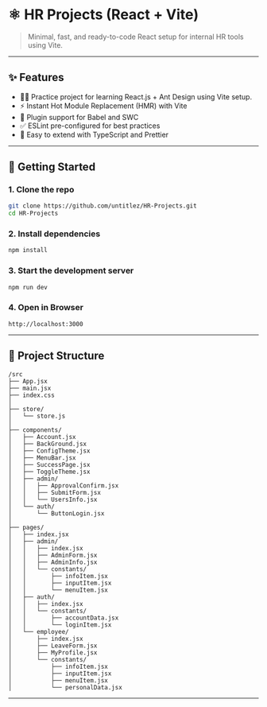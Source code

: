 # ⚛️  HR Projects (React + Vite)

> Minimal, fast, and ready-to-code React setup for internal HR tools using Vite.

---

## ✨ Features

- 🧑‍💻 Practice project for learning React.js + Ant Design using Vite setup.
- ⚡ Instant Hot Module Replacement (HMR) with Vite  
- 🔌 Plugin support for Babel and SWC  
- ✅ ESLint pre-configured for best practices  
- 🔧 Easy to extend with TypeScript and Prettier  

---

## 🚀 Getting Started

### 1. Clone the repo

```bash
git clone https://github.com/untitlez/HR-Projects.git
cd HR-Projects
```

### 2. Install dependencies
```bash
npm install
```

### 3. Start the development server
```bash
npm run dev
```

### 4. Open in Browser
```plaintext
http://localhost:3000
```

---

## 🧱 Project Structure

```plaintext
/src
├── App.jsx
├── main.jsx
├── index.css
│
├── store/
│   └── store.js
│
├── components/
│   ├── Account.jsx
│   ├── BackGround.jsx
│   ├── ConfigTheme.jsx
│   ├── MenuBar.jsx
│   ├── SuccessPage.jsx
│   ├── ToggleTheme.jsx
│   ├── admin/
│   │   ├── ApprovalConfirm.jsx
│   │   ├── SubmitForm.jsx
│   │   └── UsersInfo.jsx
│   └── auth/
│       └── ButtonLogin.jsx
│
├── pages/
│   ├── index.jsx
│   ├── admin/
│   │   ├── index.jsx
│   │   ├── AdminForm.jsx
│   │   ├── AdminInfo.jsx
│   │   └── constants/
│   │       ├── infoItem.jsx
│   │       ├── inputItem.jsx
│   │       └── menuItem.jsx
│   ├── auth/
│   │   ├── index.jsx
│   │   └── constants/
│   │       ├── accountData.jsx
│   │       └── loginItem.jsx
│   └── employee/
│       ├── index.jsx
│       ├── LeaveForm.jsx
│       ├── MyProfile.jsx
│       └── constants/
│           ├── infoItem.jsx
│           ├── inputItem.jsx
│           ├── menuItem.jsx
│           └── personalData.jsx
```

---


